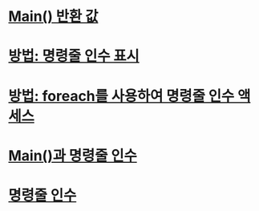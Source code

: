 # [Main() 반환 값](main-return-values.md)
# [방법: 명령줄 인수 표시](how-to-display-command-line-arguments.md)
# [방법: foreach를 사용하여 명령줄 인수 액세스](how-to-access-command-line-arguments-using-foreach.md)
# [Main()과 명령줄 인수](main-and-command-line-arguments.md)
# [명령줄 인수](command-line-arguments.md)
